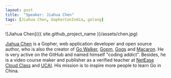 ```yaml
---
layout: post
title:  "Speaker: Jiahua Chen"
tags: [Jiahua Chen, GopherConIndia, golang]
---
```


![Jiahua Chen]({{ site.github_project_name }}/assets/chen.jpg)

[Jiahua Chen](https://twitter.com/joe2010xtmf) is a Gopher, web application developer and open source author, who is also the creator of [Go Walker](https://gowalker.org/), [Gopm](https://github.com/gpmgo/gopm), [Gogs](http://gogs.io/) and [Macaron](https://github.com/Unknwon/macaron). He is very active on the GitHub and named himself "coding addict". Besides, he is a video course maker and publisher as a verified teacher at [NetEase Cloud Class](http://study.163.com/u/Obahua) and [UCAI](http://www.ucai.cn/4347.html). His mission is to inspire more people to learn Go in China.



